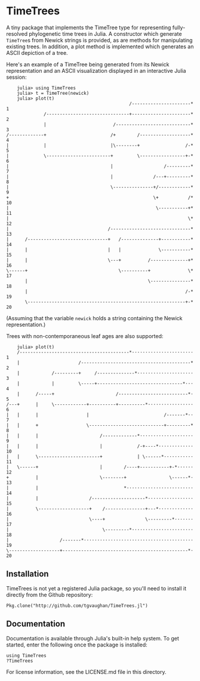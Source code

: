 # TimeTrees

A tiny package that implements the TimeTree type for representing
fully-resolved phylogenetic time trees in Julia.  A constructor which generate
`TimeTree`s from Newick strings is provided, as are methods for manipulating
existing trees. In addition, a plot method is implemented which generates an
ASCII depiction of a tree.

Here's an example of a TimeTree being generated from its Newick representation
and an ASCII visualization displayed in an interactive Julia session:

```
    julia> using TimeTrees
    julia> t = TimeTree(newick)
    julia> plot(t)
                                              /----------------------* 1
              /-------------------------------+----------------------* 2
              |                         /----------------------------* 3
/-------------+                        /+        /-------------------* 4
|             |                        |\--------+                 /-* 5
|             \------------------------+         \-----------------+-* 6
|                                      |                   /---------* 7
|                                      |               /---+---------* 8
|                                      \---------------+/------------* 9
+                                                      \+           /* 10
|                                                       \-----------+* 11
|                                                                   \* 12
|                                     /------------------------------* 13
|      /------------------------------+   /--------------+-----------* 14
|      |                              |   |              \-----------* 15
|      |                              \---+          /--------------+* 16
\------+                                  \----------+              \* 17
       |                                             \---------------* 18
       |                                                           /-* 19
       \-----------------------------------------------------------+-* 20
```
(Assuming that the variable `newick` holds a string containing the Newick
representation.)

Trees with non-contemporaneous leaf ages are also supported:
```
    julia> plot(t)
    /-----------------------------------------*⋅⋅⋅⋅⋅⋅⋅⋅⋅⋅⋅⋅⋅⋅⋅⋅⋅⋅⋅⋅⋅⋅⋅ 1
    |                      /-----------------------------------------* 2
    |            /---------+     /--------------*⋅⋅⋅⋅⋅⋅⋅⋅⋅⋅⋅⋅⋅⋅⋅⋅⋅⋅⋅⋅⋅ 3
    |            |         \-----+--------------------------------*⋅⋅⋅ 4
    |      /-----+                       /--------------------------*⋅ 5
/---+      |     \------------+----------+----------*⋅⋅⋅⋅⋅⋅⋅⋅⋅⋅⋅⋅⋅⋅⋅⋅⋅ 6
|   |      |                  |                            /-------*⋅⋅ 7
|   |      +                  \----------------------------+---------* 8
|   |      |                       /-------------*⋅⋅⋅⋅⋅⋅⋅⋅⋅⋅⋅⋅⋅⋅⋅⋅⋅⋅⋅⋅ 9
|   |      |                       |             /-+----*⋅⋅⋅⋅⋅⋅⋅⋅⋅⋅⋅⋅⋅ 10
|   |      \-----------------------+             | \------*⋅⋅⋅⋅⋅⋅⋅⋅⋅⋅⋅ 11
|   \------+                       |        /----+-----------+-*⋅⋅⋅⋅⋅⋅ 12
+          |                       \--------+                \------*⋅ 13
|          |                                *⋅⋅⋅⋅⋅⋅⋅⋅⋅⋅⋅⋅⋅⋅⋅⋅⋅⋅⋅⋅⋅⋅⋅⋅⋅ 14
|          |                   /--------------------*⋅⋅⋅⋅⋅⋅⋅⋅⋅⋅⋅⋅⋅⋅⋅⋅⋅ 15
|          \-------------------+    /---------------+---*⋅⋅⋅⋅⋅⋅⋅⋅⋅⋅⋅⋅⋅ 16
|                              \----+               \---------*⋅⋅⋅⋅⋅⋅⋅ 17
|                                   \---------*⋅⋅⋅⋅⋅⋅⋅⋅⋅⋅⋅⋅⋅⋅⋅⋅⋅⋅⋅⋅⋅⋅⋅ 18
|                   /-------*⋅⋅⋅⋅⋅⋅⋅⋅⋅⋅⋅⋅⋅⋅⋅⋅⋅⋅⋅⋅⋅⋅⋅⋅⋅⋅⋅⋅⋅⋅⋅⋅⋅⋅⋅⋅⋅⋅⋅⋅⋅ 19
\-------------------+-----------------------------------------------*⋅ 20
```

## Installation

TimeTrees is not yet a registered Julia package, so you'll need to install
it directly from the Github repository:

    Pkg.clone("http://github.com/tgvaughan/TimeTrees.jl")

## Documentation

Documentation is available through Julia's built-in help system.  To get started,
enter the following once the package is installed:

    using TimeTrees
    ?TimeTrees

For license information, see the LICENSE.md file in this directory.

